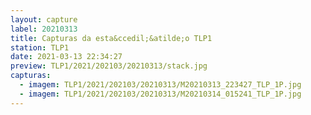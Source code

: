```yaml
---
layout: capture
label: 20210313
title: Capturas da esta&ccedil;&atilde;o TLP1
station: TLP1
date: 2021-03-13 22:34:27
preview: TLP1/2021/202103/20210313/stack.jpg
capturas:
  - imagem: TLP1/2021/202103/20210313/M20210313_223427_TLP_1P.jpg
  - imagem: TLP1/2021/202103/20210313/M20210314_015241_TLP_1P.jpg
---
```

